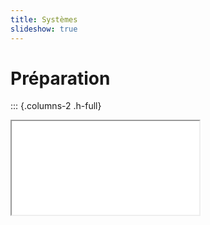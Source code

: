```yaml
---
title: Systèmes
slideshow: true
---
```


# Préparation

::: {.columns-2 .h-full}
<Iframe class="w-full h-full" src="/documents/simultaneous-equations.pdf" />

::::: exercise
Préparation: 1a, 2a, 2b, 2c

Séance: 2d, 2e, 2g, 2h
:::::
:::

# Conseil pour la session {.columns-2}

::: question
Que faire si je n'ai pas la bonne solution?
:::

Vous pouvez changer le code pour vérifier
quand votre système cesse d'être équivalent à l'original.

::: example
Imaginons que pour le système
$$
\begin{cases}
2x - y + z = 4\\
x + y + z = -1\\
x - y + z = 3
\end{cases}
$$
j'obtienne la matrice
$$
\left(\hspace{-5pt}\begin{array}{ccc|c}
2 & -1 & 1 & 4\\
1 & 1 & 1 & -1 \\
0 & 0 & 0 & -2
\end{array}\hspace{-5pt}\right)
$$

Est-elle correcte?
:::

### Solution du système original

~~~ python {.run}
from sympy import *
x, y, z = symbols("x y z")
system = [
    2*x - y + z - 4,
    x + y + z + 1,
    x - y + z - 3,
]
solve(system)
~~~

### Solution du système associé à votre matrice

~~~ python {.run}
from sympy import *
x, y, z = symbols("x y z")
system = [
    2*x - y + z - 4,
    x + y + z + 1,
    2,
]
solve(system)
~~~

# Exercice 2d {.w-1--2}

::: exercise
$$
\begin{cases}
5x + 5y + 5z = -20\\
4x + 3y + 3z = -6\\
-4x + 3y + 3z = 9
\end{cases}
$$
:::

~~~ python {.run}
from sympy import *
x, y, z = symbols("x y z")
system = [
    5*x + 5*y + 5*z + 20,
    4*x + 3*y + 3*z + 6,
    -4*x + 3*y + 3*z - 9
]
solve(system)
~~~

# Exercice 2e {.w-1--2}

::: exercise
$$
\begin{cases}
2x - y + z = 4\\
x + y + z = -1\\
x - y + z = 3
\end{cases}
$$
:::

~~~ python {.run}
from sympy import *
x, y, z = symbols("x y z")
system = [
    2*x - y + z - 4,
    x + y + z + 1,
    x - y + z - 3,
]
solve(system)
~~~

# Exercice 2g {.w-1--2}

::: exercise
$$
\begin{cases}
-x + 4y + 3z = 1\\
7y + 7z = 2\\
2x - y + z = 0
\end{cases}
$$
:::

~~~ python {.run}
from sympy import *
x, y, z = symbols("x y z")
system = [
    -x + 4*y + 3*z -1,
    7*y + 7*z - 2,
    2*x - y + z,
]
solve(system)
~~~

# Exercice 2h {.w-1--2}

::: exercise
$$
\begin{cases}
3x + y - z = -2\\
-x + y + z = 4\\
2x - 2y - 2z = -8
\end{cases}
$$
:::

~~~ python {.run}
from sympy import *
x, y, z = symbols("x y z")
system = [
    3*x + y - z + 2,
    -x + y + z - 4,
    2*x - 2*y - 2*z + 8,
]
solve(system)
~~~

# Réponses

<Iframe class="w-full h-full" src="/documents/simultaneous-equations.pdf#page=4" />
